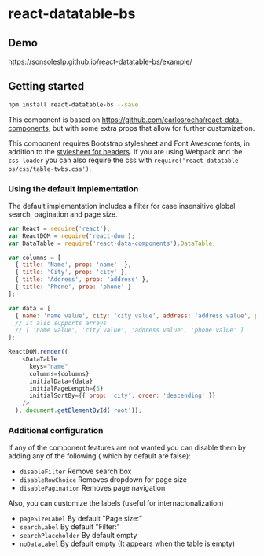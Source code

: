 # react-datatable-bs
## Demo

https://sonsoleslp.github.io/react-datatable-bs/example/

## Getting started

```sh
npm install react-datatable-bs --save
```
This component is based on https://github.com/carlosrocha/react-data-components, but with some extra props that allow for further customization.

This component requires Bootstrap stylesheet and Font Awesome fonts, in addition
to the [stylesheet for headers](css/table-twbs.css). If you are using Webpack
and the `css-loader` you can also require the css
with `require('react-datatable-bs/css/table-twbs.css')`.

### Using the default implementation

The default implementation includes a filter for case insensitive global search,
pagination and page size.

```javascript
var React = require('react');
var ReactDOM = require('react-dom');
var DataTable = require('react-data-components').DataTable;

var columns = [
  { title: 'Name', prop: 'name'  },
  { title: 'City', prop: 'city' },
  { title: 'Address', prop: 'address' },
  { title: 'Phone', prop: 'phone' }
];

var data = [
  { name: 'name value', city: 'city value', address: 'address value', phone: 'phone value' }
  // It also supports arrays
  // [ 'name value', 'city value', 'address value', 'phone value' ]
];

ReactDOM.render((
    <DataTable
      keys="name"
      columns={columns}
      initialData={data}
      initialPageLength={5}
      initialSortBy={{ prop: 'city', order: 'descending' }}
    />
  ), document.getElementById('root'));
```


### Additional configuration

If any of the component features are not wanted you can disable them by adding any of the following ( which by default are false):

* ``` disableFilter ``` Remove search box
* ``` disableRowChoice ``` Removes dropdown for page size
* ``` disablePagination ``` Removes page navigation

Also, you can customize the labels (useful for internacionalization)

* ``` pageSizeLabel ``` By default "Page size:"
* ``` searchLabel ``` By default "Filter:"
* ``` searchPlaceholder ``` By default empty
* ``` noDataLabel ``` By default empty (It appears when the table is empty)


